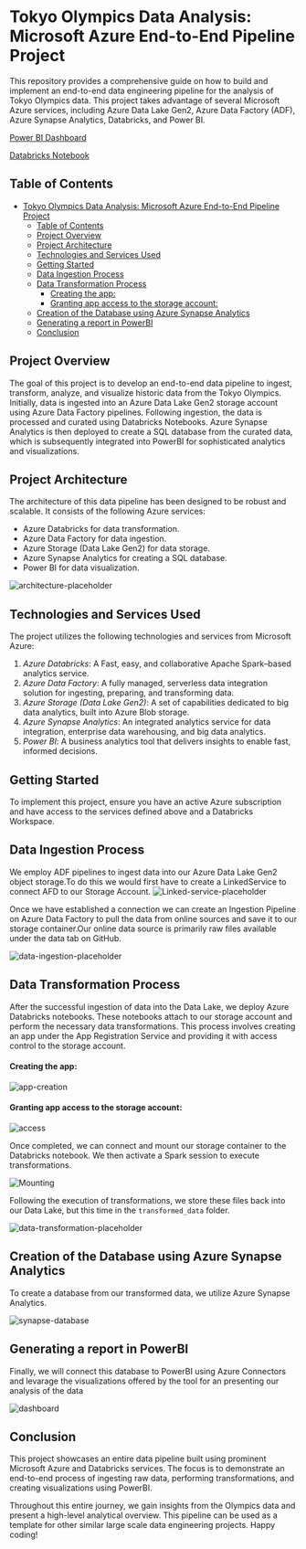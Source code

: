 # Tokyo Olympics Data Analysis: Microsoft Azure End-to-End Pipeline Project 
This repository provides a comprehensive guide on how to build and implement an end-to-end data engineering pipeline for the analysis of Tokyo Olympics data. This project takes advantage of several Microsoft Azure services, including Azure Data Lake Gen2, Azure Data Factory (ADF), Azure Synapse Analytics, Databricks, and Power BI.

[Power BI Dashboard](https://app.powerbi.com/view?r=eyJrIjoiNDlkOTVjYjEtYzM0Yi00OTc1LThhM2UtZTc2YmJlZjlhMzZkIiwidCI6ImNkMzE5NjcxLTUyZTctNGE2OC1hZmE5LWZjZjhmODlmMDllYSIsImMiOjN9)

[Databricks Notebook](https://databricks-prod-cloudfront.cloud.databricks.com/public/4027ec902e239c93eaaa8714f173bcfc/1379276969479999/3988380254920694/7589156471503808/latest.html) 

## Table of Contents
- [Tokyo Olympics Data Analysis: Microsoft Azure End-to-End Pipeline Project](#tokyo-olympics-data-analysis-microsoft-azure-end-to-end-pipeline-project)
  - [Table of Contents](#table-of-contents)
  - [Project Overview](#project-overview)
  - [Project Architecture](#project-architecture)
  - [Technologies and Services Used](#technologies-and-services-used)
  - [Getting Started](#getting-started)
  - [Data Ingestion Process](#data-ingestion-process)
  - [Data Transformation Process](#data-transformation-process)
      - [Creating the app:](#creating-the-app)
      - [Granting app access to the storage account:](#granting-app-access-to-the-storage-account)
  - [Creation of the Database using Azure Synapse Analytics](#creation-of-the-database-using-azure-synapse-analytics)
  - [Generating a report in PowerBI](#generating-a-report-in-powerbi)
  - [Conclusion](#conclusion)

## Project Overview
The goal of this project is to develop an end-to-end data pipeline to ingest, transform, analyze, and visualize historic data from the Tokyo Olympics. Initially, data is ingested into an Azure Data Lake Gen2 storage account using Azure Data Factory pipelines. Following ingestion, the data is processed and curated using Databricks Notebooks. Azure Synapse Analytics is then deployed to create a SQL database from the curated data, which is subsequently integrated into PowerBI for sophisticated analytics and visualizations.

## Project Architecture
The architecture of this data pipeline has been designed to be robust and scalable. It consists of the following Azure services:

* Azure Databricks for data transformation.
* Azure Data Factory for data ingestion.
* Azure Storage (Data Lake Gen2) for data storage.
* Azure Synapse Analytics for creating a SQL database.
* Power BI for data visualization.

![architecture-placeholder](Images/Architecture.png)


## Technologies and Services Used
The project utilizes the following technologies and services from Microsoft Azure:

1. *Azure Databricks*: A Fast, easy, and collaborative Apache Spark–based analytics service.
2. *Azure Data Factory*: A fully managed, serverless data integration solution for ingesting, preparing, and transforming data.
3. *Azure Storage (Data Lake Gen2)*: A set of capabilities dedicated to big data analytics, built into Azure Blob storage.
4. *Azure Synapse Analytics*: An integrated analytics service for data integration, enterprise data warehousing, and big data analytics.
5. *Power BI*: A business analytics tool that delivers insights to enable fast, informed decisions.

## Getting Started
To implement this project, ensure you have an active Azure subscription and have access to the services defined above and a Databricks Workspace.

## Data Ingestion Process
We employ ADF pipelines to ingest data into our Azure Data Lake Gen2 object storage.To do this we would first have to create a LinkedService to connect AFD to our Storage Account.
![Linked-service-placeholder](Images/Linked_Service.png)

Once we have established a connection we can create an Ingestion Pipeline on Azure Data Factory to pull the data from online sources and save it to our storage container.Our online data source is primarily raw files available under the data tab on GitHub.

![data-ingestion-placeholder](Images/Datafactory_ingestion_pipeline.png)

## Data Transformation Process
After the successful ingestion of data into the Data Lake, we deploy Azure Databricks notebooks. These notebooks attach to our storage account and perform the necessary data transformations. This process involves creating an app under the App Registration Service and providing it with access control to the storage account.

#### Creating the app:
![app-creation](Images/App_Registration.png)

#### Granting app access to the storage account:
![access](Images/Giving_access_control_to_app_of_storage_account.png)

Once completed, we can connect and mount our storage container to the Databricks notebook. We then activate a Spark session to execute transformations. 

![Mounting](Images/Mounting_Storage.png)

Following the execution of transformations, we store these files back into our Data Lake, but this time in the `transformed_data` folder.

![data-transformation-placeholder](Images/Writing_Transformed_Data.png)

## Creation of the Database using Azure Synapse Analytics
To create a database from our transformed data, we utilize Azure Synapse Analytics. 

![synapse-database](Images/Synapse_Database.png)

## Generating a report in PowerBI
Finally, we will connect this database to PowerBI using Azure Connectors and levarage the visualizations offered by the tool for an presenting our analysis of the data

![dashboard](Images/PowerBIDashboard.png)

## Conclusion
This project showcases an entire data pipeline built using prominent Microsoft Azure and Databricks services. The focus is to demonstrate an end-to-end process of ingesting raw data, performing transformations, and creating visualizations using PowerBI.

Throughout this entire journey, we gain insights from the Olympics data and present a high-level analytical overview. This pipeline can be used as a template for other similar large scale data engineering projects. Happy coding! 